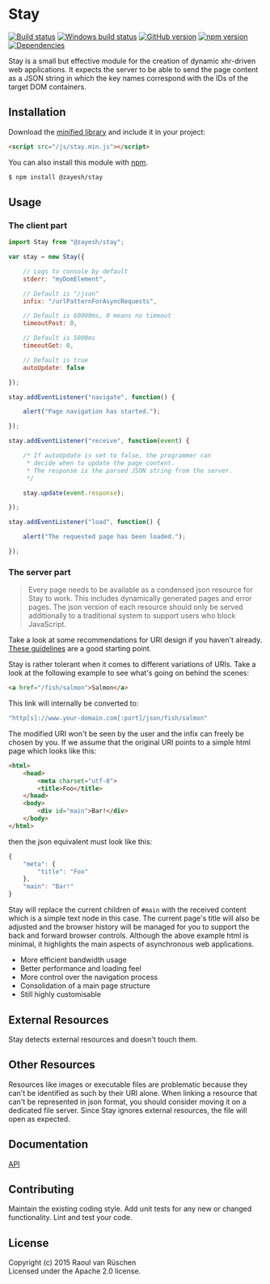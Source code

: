 # Stay 
[![Build status](https://travis-ci.org/vanruesc/stay.svg?branch=master)](https://travis-ci.org/vanruesc/stay) 
[![Windows build status](https://ci.appveyor.com/api/projects/status/7ojob52ctrwywgib?svg=true)](https://ci.appveyor.com/project/vanruesc/stay) 
[![GitHub version](https://badge.fury.io/gh/vanruesc%2Fstay.svg)](http://badge.fury.io/gh/vanruesc%2Fstay) 
[![npm version](https://badge.fury.io/js/%40zayesh%2Fstay.svg)](http://badge.fury.io/js/%40zayesh%2Fstay) 
[![Dependencies](https://david-dm.org/vanruesc/stay.svg?branch=master)](https://david-dm.org/vanruesc/stay)

Stay is a small but effective module for the creation of dynamic xhr-driven web applications. 
It expects the server to be able to send the page content as a JSON string in which the key names 
correspond with the IDs of the target DOM containers.


## Installation

Download the [minified library](http://vanruesc.github.io/stay/build/stay.min.js) and include it in your project:

```html
<script src="/js/stay.min.js"></script>
```

You can also install this module with [npm](https://www.npmjs.com).

```sh
$ npm install @zayesh/stay
``` 


## Usage

### The client part

```javascript
import Stay from "@zayesh/stay";

var stay = new Stay({

	// Logs to console by default
	stderr: "myDomElement",

	// Default is "/json"
	infix: "/urlPatternForAsyncRequests",

	// Default is 60000ms, 0 means no timeout
	timeoutPost: 0,

	// Default is 5000ms
	timeoutGet: 0,

	// Default is true
	autoUpdate: false

});

stay.addEventListener("navigate", function() {

	alert("Page navigation has started.");

});

stay.addEventListener("receive", function(event) {

	/* If autoUpdate is set to false, the programmer can 
	 * decide when to update the page content.
	 * The response is the parsed JSON string from the server.
	 */

	stay.update(event.response);

});

stay.addEventListener("load", function() {

	alert("The requested page has been loaded.");

});
```

### The server part

> Every page needs to be available as a condensed json resource for Stay to work. 
> This includes dynamically generated pages and error pages. The json version of each
> resource should only be served additionally to a traditional system to support users 
> who block JavaScript.

Take a look at some recommendations for URI design if you haven't already. 
[These guidelines](https://css-tricks.com/guidelines-for-uri-design/) are a good starting point.

Stay is rather tolerant when it comes to different variations of URIs. Take a look at the following 
example to see what's going on behind the scenes:

```html
<a href="/fish/salmon">Salmon</a>
```

This link will internally be converted to:

```javascript
"http[s]://www.your-domain.com[:port]/json/fish/salmon"
```

The modified URI won't be seen by the user and the infix can freely be chosen by you. 
If we assume that the original URI points to a simple html page which looks like this:

```html
<html>
	<head>
		<meta charset="utf-8">
		<title>Foo</title>
	</head>
	<body>
		<div id="main">Bar!</div>
	</body>
</html>
```

then the json equivalent must look like this:

```javascript
{
    "meta": {
        "title": "Foo"
    },
    "main": "Bar!"
}
```

Stay will replace the current children of ```#main``` with the received content which is a simple text 
node in this case. The current page's title will also be adjusted and the browser history will be 
managed for you to support the back and forward browser controls. 
Although the above example html is minimal, it highlights the main aspects of asynchronous web applications.

- More efficient bandwidth usage
- Better performance and loading feel
- More control over the navigation process
- Consolidation of a main page structure
- Still highly customisable


## External Resources

Stay detects external resources and doesn't touch them.


## Other Resources

Resources like images or executable files are problematic because they can't be identified as such by their URI alone. 
When linking a resource that can't be represented in json format, you should consider moving it on a dedicated file server. 
Since Stay ignores external resources, the file will open as expected.


## Documentation
[API](http://vanruesc.github.io/stay/docs)


## Contributing
Maintain the existing coding style. Add unit tests for any new or changed functionality. Lint and test your code.


## License
Copyright (c) 2015 Raoul van Rüschen  
Licensed under the Apache 2.0 license.
